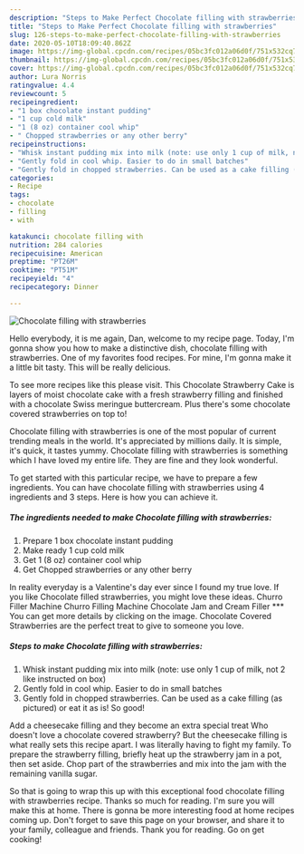 ```yaml
---
description: "Steps to Make Perfect Chocolate filling with strawberries"
title: "Steps to Make Perfect Chocolate filling with strawberries"
slug: 126-steps-to-make-perfect-chocolate-filling-with-strawberries
date: 2020-05-10T18:09:40.862Z
image: https://img-global.cpcdn.com/recipes/05bc3fc012a06d0f/751x532cq70/chocolate-filling-with-strawberries-recipe-main-photo.jpg
thumbnail: https://img-global.cpcdn.com/recipes/05bc3fc012a06d0f/751x532cq70/chocolate-filling-with-strawberries-recipe-main-photo.jpg
cover: https://img-global.cpcdn.com/recipes/05bc3fc012a06d0f/751x532cq70/chocolate-filling-with-strawberries-recipe-main-photo.jpg
author: Lura Norris
ratingvalue: 4.4
reviewcount: 5
recipeingredient:
- "1 box chocolate instant pudding"
- "1 cup cold milk"
- "1 (8 oz) container cool whip"
- " Chopped strawberries or any other berry"
recipeinstructions:
- "Whisk instant pudding mix into milk (note: use only 1 cup of milk, not 2 like instructed on box)"
- "Gently fold in cool whip. Easier to do in small batches"
- "Gently fold in chopped strawberries. Can be used as a cake filling (as pictured) or eat it as is! So good!"
categories:
- Recipe
tags:
- chocolate
- filling
- with

katakunci: chocolate filling with 
nutrition: 284 calories
recipecuisine: American
preptime: "PT26M"
cooktime: "PT51M"
recipeyield: "4"
recipecategory: Dinner

---
```



![Chocolate filling with strawberries](https://img-global.cpcdn.com/recipes/05bc3fc012a06d0f/751x532cq70/chocolate-filling-with-strawberries-recipe-main-photo.jpg)

Hello everybody, it is me again, Dan, welcome to my recipe page. Today, I'm gonna show you how to make a distinctive dish, chocolate filling with strawberries. One of my favorites food recipes. For mine, I'm gonna make it a little bit tasty. This will be really delicious.

To see more recipes like this please visit. This Chocolate Strawberry Cake is layers of moist chocolate cake with a fresh strawberry filling and finished with a chocolate Swiss meringue buttercream. Plus there&#39;s some chocolate covered strawberries on top to!

Chocolate filling with strawberries is one of the most popular of current trending meals in the world. It's appreciated by millions daily. It is simple, it's quick, it tastes yummy. Chocolate filling with strawberries is something which I have loved my entire life. They are fine and they look wonderful.


To get started with this particular recipe, we have to prepare a few ingredients. You can have chocolate filling with strawberries using 4 ingredients and 3 steps. Here is how you can achieve it.

<!--inarticleads1-->

##### The ingredients needed to make Chocolate filling with strawberries:

1. Prepare 1 box chocolate instant pudding
1. Make ready 1 cup cold milk
1. Get 1 (8 oz) container cool whip
1. Get  Chopped strawberries or any other berry


In reality everyday is a Valentine&#39;s day ever since I found my true love. If you like Chocolate filled strawberries, you might love these ideas. Churro Filler Machine Churro Filling Machine Chocolate Jam and Cream Filler *** You can get more details by clicking on the image. Chocolate Covered Strawberries are the perfect treat to give to someone you love. 

<!--inarticleads2-->

##### Steps to make Chocolate filling with strawberries:

1. Whisk instant pudding mix into milk (note: use only 1 cup of milk, not 2 like instructed on box)
1. Gently fold in cool whip. Easier to do in small batches
1. Gently fold in chopped strawberries. Can be used as a cake filling (as pictured) or eat it as is! So good!


Add a cheesecake filling and they become an extra special treat Who doesn&#39;t love a chocolate covered strawberry? But the cheesecake filling is what really sets this recipe apart. I was literally having to fight my family. To prepare the strawberry filling, briefly heat up the strawberry jam in a pot, then set aside. Chop part of the strawberries and mix into the jam with the remaining vanilla sugar. 

So that is going to wrap this up with this exceptional food chocolate filling with strawberries recipe. Thanks so much for reading. I'm sure you will make this at home. There is gonna be more interesting food at home recipes coming up. Don't forget to save this page on your browser, and share it to your family, colleague and friends. Thank you for reading. Go on get cooking!
